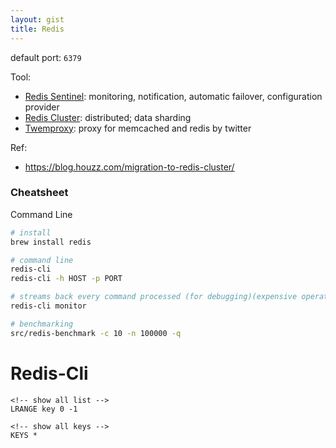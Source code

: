 ```yaml
---
layout: gist
title: Redis
---
```


default port: `6379`

Tool:
- [Redis Sentinel](https://redis.io/topics/sentinel): monitoring, notification, automatic failover, configuration provider
- [Redis Cluster](https://redis.io/topics/cluster-tutorial): distributed; data sharding
- [Twemproxy](https://github.com/twitter/twemproxy): proxy for memcached and redis by twitter


Ref: 
- <https://blog.houzz.com/migration-to-redis-cluster/>


### Cheatsheet

Command Line
```bash
# install 
brew install redis

# command line 
redis-cli
redis-cli -h HOST -p PORT

# streams back every command processed (for debugging)(expensive operation)
redis-cli monitor

# benchmarking
src/redis-benchmark -c 10 -n 100000 -q
```

# Redis-Cli

```
<!-- show all list -->
LRANGE key 0 -1  

<!-- show all keys -->
KEYS *
```



